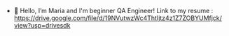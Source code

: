 - 👋 Hello, I’m Maria and I'm beginner QA Engineer!
Link to my resume :
https://drive.google.com/file/d/19NVutwzWc4ThtIjtz4z1Z7ZOBYUMfjck/view?usp=drivesdk
